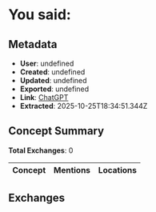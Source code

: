 # **You said:**

## Metadata

- **User**: undefined
- **Created**: undefined
- **Updated**: undefined
- **Exported**: undefined
- **Link**: [ChatGPT](undefined)
- **Extracted**: 2025-10-25T18:34:51.344Z

## Concept Summary

**Total Exchanges**: 0

| Concept | Mentions | Locations |
|---------|----------|----------|

## Exchanges

